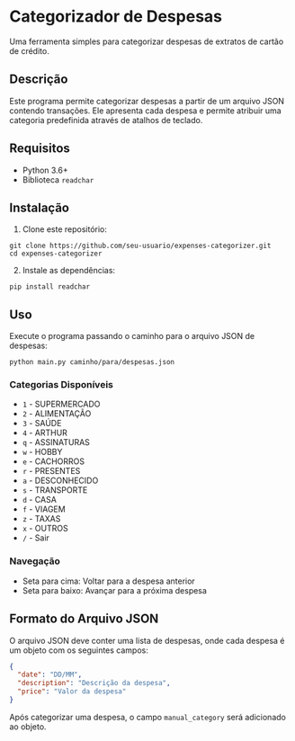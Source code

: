 # Categorizador de Despesas

Uma ferramenta simples para categorizar despesas de extratos de cartão de crédito.

## Descrição

Este programa permite categorizar despesas a partir de um arquivo JSON contendo transações. Ele apresenta cada despesa e permite atribuir uma categoria predefinida através de atalhos de teclado.

## Requisitos

- Python 3.6+
- Biblioteca `readchar`

## Instalação

1. Clone este repositório:
```
git clone https://github.com/seu-usuario/expenses-categorizer.git
cd expenses-categorizer
```

2. Instale as dependências:
```
pip install readchar
```

## Uso

Execute o programa passando o caminho para o arquivo JSON de despesas:

```
python main.py caminho/para/despesas.json
```

### Categorias Disponíveis

- `1` - SUPERMERCADO
- `2` - ALIMENTAÇÃO
- `3` - SAÚDE
- `4` - ARTHUR
- `q` - ASSINATURAS
- `w` - HOBBY
- `e` - CACHORROS
- `r` - PRESENTES
- `a` - DESCONHECIDO
- `s` - TRANSPORTE
- `d` - CASA
- `f` - VIAGEM
- `z` - TAXAS
- `x` - OUTROS
- `/` - Sair

### Navegação

- Seta para cima: Voltar para a despesa anterior
- Seta para baixo: Avançar para a próxima despesa

## Formato do Arquivo JSON

O arquivo JSON deve conter uma lista de despesas, onde cada despesa é um objeto com os seguintes campos:

```json
{
  "date": "DD/MM",
  "description": "Descrição da despesa",
  "price": "Valor da despesa"
}
```

Após categorizar uma despesa, o campo `manual_category` será adicionado ao objeto.